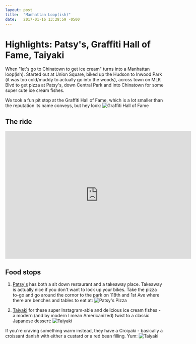 ```yaml
---
layout: post
title:  "Manhattan Loop(ish)"
date:   2017-01-16 13:28:59 -0500
---
```

# Highlights: Patsy's, Graffiti Hall of Fame, Taiyaki

When "let's go to Chinatown to get ice cream" turns into a Manhattan loop(ish). Started out at Union Square, biked up the Hudson to Inwood Park (it was too cold/muddy to actually go into the woods), across town on MLK Blvd to get pizza at Patsy's, down Central Park and into Chinatown for some super cute ice cream fishes.

We took a fun pit stop at the Graffiti Hall of Fame, which is a lot smaller than the reputation its name conveys, but hey look:
![Graffiti Hall of Fame](https://scontent-lga3-1.xx.fbcdn.net/v/t1.0-9/15966006_10106216798896983_4117143730034061461_n.jpg?oh=460ecde187ab8f5928a1e603e5bfcfb2&oe=5912E059)

## The ride

<iframe height='405' width='590' frameborder='0' allowtransparency='true' scrolling='no' src='https://www.strava.com/activities/834367244/embed/bc358f7d28166125725f6d21b37650bd4e8bc56e'></iframe>

## Food stops

1. <a href="http://www.thepatsyspizza.com" target="_blank">Patsy's</a> has both a sit down restaurant and a takeaway place. Takeaway is actually nice if you don't want to lock up your bikes. Take the pizza to-go and go around the cornor to the park on 118th and 1st Ave where there are benches and tables to eat at:
![Patsy's Pizza](https://nycdatabikers.github.io/assets/patsys.jpg)


2. <a href="http://taiyakinyc.com" target="_blank">Taiyaki</a> for these super Instagram-able and delicious ice cream fishes - a modern (and by modern I mean Americanized) twist to a classic Japanese dessert: 
![Taiyaki](https://nycdatabikers.github.io/assets/taiyaki1.jpg)

If you're craving something warm instead, they have a Croiyaki - basically a croissant danish with either a custard or a red bean filling. Yum:
![Taiyaki](https://nycdatabikers.github.io/assets/taiyaki2.jpg)